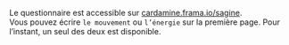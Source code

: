 Le questionnaire est accessible sur
[cardamine.frama.io/sagine](https://cardamine.frama.io/sagine/).  
Vous pouvez écrire `le mouvement` ou `l’énergie` sur la première page.
Pour l’instant, un seul des deux est disponible.